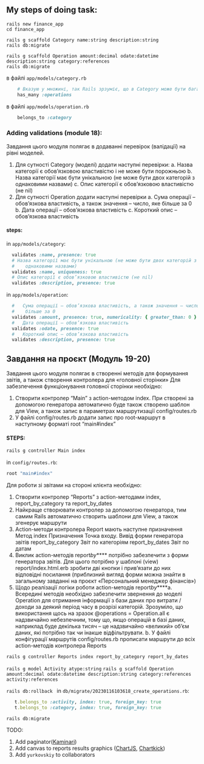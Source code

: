 ## My steps of doing task:

`rails new finance_app`  
`cd finance_app`

`rails g scaffold Category name:string description:string`  
`rails db:migrate`

`rails g scaffold Operation amount:decimal odate:datetime description:string category:references`  
`rails db:migrate`

в файлі `app/models/category.rb`

```ruby
    # Вказую у множині, так Rails зрзуміє, що в Category може бути багато Operations
    has_many :operations
```

в файлі `app/models/operation.rb`

```ruby
    belongs_to :category
```

### Adding validations (module 18):

Завдання цього модуля полягає в додаванні перевірок (валідації) на рівні моделей.

1. Для сутності Category (моделі) додати наступні перевірки:
   a. Назва категорії є обов’язковою властивістю і не може бути порожньою
   b. Назва категорії має бути унікальною (не може бути двох категорій з
   однаковими назвами)
   c. Опис категорії є обов’язковою властивістю (не nil)
2. Для сутності Operation додати наступні перевірки
   a. Сума операції – обов’язкова властивість, а також значення – число, яке
   більше за 0
   b. Дата операції – обов’язкова властивість
   c. Короткий опис – обов’язкова властивість

#### steps:

in `app/models/category`:

```ruby
  validates :name, presence: true
  # Назва категорії має бути унікальною (не може бути двох категорій з
  #    однаковими назвами)
  validates :name, uniqueness: true
  # Опис категорії є обов’язковою властивістю (не nil)
  validates :description, presence: true
```

in `app/models/operation`:

```ruby
  #   Сума операції – обов’язкова властивість, а також значення – число, яке
  #    більше за 0
  validates :amount, presence: true, numericality: { greater_than: 0 }
  #   Дата операції – обов’язкова властивість
  validates :odate, presence: true
  #   Короткий опис – обов’язкова властивість
  validates :description, presence: true
```

## Завдання на проєкт (Модуль 19-20)

Завдання цього модуля полягає в створенні методів для формування звітів, а також
створення контролера для «головної сторінки»
Для забезпечення функціонування головної сторінки необхідно:

1. Створити контролер “Main” з action-методом index. При створені за допомогою
   генератора автоматично буде також створено шаблон для View, а також запис в
   параметрах маршрутизації config/routes.rb
2. У файлі config/routes.rb додати запис про root-маршрут в наступному форматі
   root “main#index”

#### STEPS:

```zsh
rails g controller Main index
```

in `config/routes.rb`:

```ruby
root "main#index"
```

Для роботи зі звітами на стороні клієнта необхідно:

1. Створити контролер “Reports” з action-методами index, report_by_category та
   report_by_dates
2. Найкраще створювати контролер за допомогою генератора, тим самим Rails
   автоматично створить шаблони для View, а також згенерує маршрути
3. Action-методи контролера Report мають наступне призначення
   Метод
   index
   Призначення
   Точка входу. Вивід форми генератора
   звітів
   report_by_category
   Звіт по категоріям
   report_by_dates
   Звіт по датам
4. Виклик action-методів report*by*\*\*\*\* потрібно забезпечити з форми генератора
   звітів. Для цього потрібно у шаблоні (view) report/index.html.erb зробити дві
   кнопки і прив’язати до них відповідні посилання (приблизний вигляд форми
   можна знайти в загальному завданні на проєкт «Персональний менеджер
   фінансів»)
5. Щодо реалізації логіки роботи action-методів report*by*\*\*\*\*a. Всередині методів необхідно забезпечити звернення до моделі Operation
   для отримання інформації з бази даних про витрати / доходи за деякий
   період часу в розрізі категорій. Зрозуміло, що використання щось на
   зразок @operations = Operation.all є надзвичайно небезпечним, тому що,
   якщо операцій в базі даних, наприклад буде декілька тисяч – це
   надзвичайно «великий» об’єм даних, які потрібно так чи інакше
   відфільтрувати.
   b. У файлі конфігурації маршрутів config/routes.rb прописати маршрути до
   всіх action-методів контролера Reports

```zsh
rails g controller Reports index report_by_category report_by_dates
```

`rails g model Activity atype:string`
`rails g scaffold Operation amount:decimal odate:datetime description:string category:references activity:references`

`rails db:rollback `
in `db/migrate/20230116103618_create_operations.rb`:

```ruby
   t.belongs_to :activity, index: true, foreign_key: true
   t.belongs_to :category, index: true, foreign_key: true
```

`rails db:migrate`

TODO:
1. Add paginator([Kaminari](https://github.com/kaminari/kaminari))
2. Add canvas to reports results graphics ([ChartJS](https://www.chartjs.org/), [Chartkick](https://chartkick.com/)) 
3. Add `yurkovskiy` to collaborators 